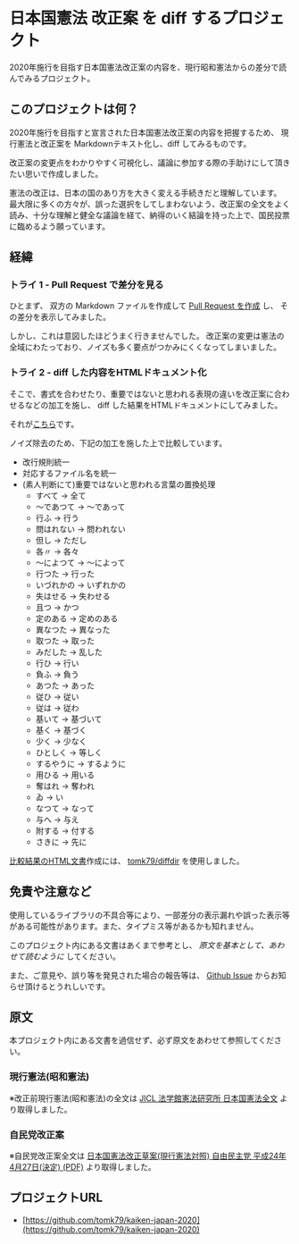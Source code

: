 # 日本国憲法 改正案 を diff するプロジェクト

2020年施行を目指す日本国憲法改正案の内容を、現行昭和憲法からの差分で読んでみるプロジェクト。

## このプロジェクトは何？

2020年施行を目指すと宣言された日本国憲法改正案の内容を把握するため、 現行憲法と改正案を Markdownテキスト化し、diff してみるものです。

改正案の変更点をわかりやすく可視化し、議論に参加する際の手助けにして頂きたい思いで作成しました。

憲法の改正は、日本の国のあり方を大きく変える手続きだと理解しています。 最大限に多くの方々が、誤った選択をしてしまわないよう、改正案の全文をよく読み、十分な理解と健全な議論を経て、納得のいく結論を持った上で、国民投票に臨めるよう願っています。


## 経緯

### トライ 1 - Pull Request で差分を見る

ひとまず、 双方の Markdown ファイルを作成して [Pull Request を作成](https://github.com/tomk79/kaiken-japan-2020/pull/1/files) し、 その差分を表示してみました。

しかし、これは意図したほどうまく行きませんでした。 改正案の変更は憲法の全域にわたっており、ノイズも多く要点がつかみにくくなってしまいました。

### トライ 2 - diff した内容をHTMLドキュメント化

そこで、書式を合わせたり、重要ではないと思われる表現の違いを改正案に合わせるなどの加工を施し、 diff した結果をHTMLドキュメントにしてみました。

それが[こちら](https://tomk79.github.io/kaiken-japan-2020/diff_clearfy/diff_report/report/index.html)です。

ノイズ除去のため、下記の加工を施した上で比較しています。

- 改行規則統一
- 対応するファイル名を統一
- (素人判断にて)重要ではないと思われる言葉の置換処理
    - すべて → 全て
    - 〜であつて → 〜であって
    - 行ふ → 行う
    - 問はれない → 問われない
    - 但し → ただし
    - 各〃 → 各々
    - 〜によつて -> 〜によって
    - 行つた -> 行った
    - いづれかの -> いずれかの
    - 失はせる -> 失わせる
    - 且つ -> かつ
    - 定のある -> 定めのある
    - 異なつた -> 異なった
    - 取つた -> 取った
    - みだした -> 乱した
    - 行ひ -> 行い
    - 負ふ -> 負う
    - あつた -> あった
    - 従ひ -> 従い
    - 従は -> 従わ
    - 基いて -> 基づいて
    - 基く -> 基づく
    - 少く -> 少なく
    - ひとしく -> 等しく
    - するやうに -> するように
    - 用ひる -> 用いる
    - 奪はれ -> 奪われ
    - ゐ -> い
    - なつて -> なって
    - 与へ -> 与え
    - 附する -> 付する
    - さきに -> 先に

[比較結果のHTML文書](https://tomk79.github.io/kaiken-japan-2020/diff_clearfy/diff_report/report/index.html)作成には、 [tomk79/diffdir](https://packagist.org/packages/tomk79/diffdir) を使用しました。


## 免責や注意など

使用しているライブラリの不具合等により、一部差分の表示漏れや誤った表示等がある可能性があります。また、タイプミス等があるかも知れません。

このプロジェクト内にある文書はあくまで参考とし、 _原文を基本として、あわせて読むように_ してください。

また、ご意見や、誤り等を発見された場合の報告等は、 [Github Issue](https://github.com/tomk79/kaiken-japan-2020/issues) からお知らせ頂けるとうれしいです。


## 原文

本プロジェクト内にある文書を過信せず、必ず原文をあわせて参照してください。

### 現行憲法(昭和憲法)

※改正前現行憲法(昭和憲法)の全文は [JICL 法学館憲法研究所 日本国憲法全文](http://www.jicl.jp/kenpou_all/kenpou.html) より取得しました。

### 自民党改正案

※自民党改正案全文は [日本国憲法改正草案(現行憲法対照) 自由民主党 平成24年4月27日(決定) (PDF)](https://jimin.ncss.nifty.com/pdf/news/policy/130250_1.pdf) より取得しました。


## プロジェクトURL

- [https://github.com/tomk79/kaiken-japan-2020](https://github.com/tomk79/kaiken-japan-2020)
